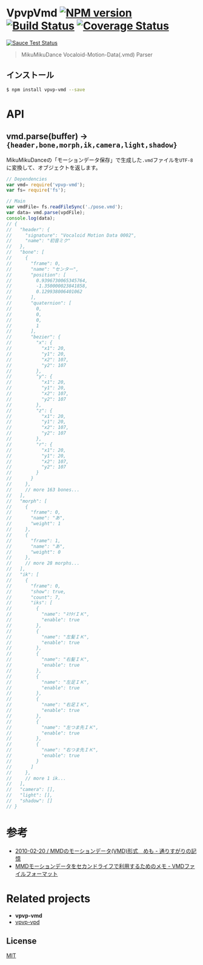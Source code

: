 # VpvpVmd [![NPM version][npm-image]][npm] [![Build Status][travis-image]][travis] [![Coverage Status][coveralls-image]][coveralls]

[![Sauce Test Status][sauce-image]][sauce]

> MikuMikuDance Vocaloid-Motion-Data(.vmd) Parser

## インストール

```bash
$ npm install vpvp-vmd --save
```

# API

## vmd.parse(buffer) -> `{header,bone,morph,ik,camera,light,shadow}`

MikuMikuDanceの「モーションデータ保存」で生成した`.vmd`ファイルを`UTF-8`に変換して、オブジェクトを返します。

```js
// Dependencies
var vmd= require('vpvp-vmd');
var fs= require('fs');

// Main
var vmdFile= fs.readFileSync('./pose.vmd');
var data= vmd.parse(vpdFile);
console.log(data);
// {
//   "header": {
//     "signature": "Vocaloid Motion Data 0002",
//     "name": "初音ミク"
//   },
//   "bone": [
//     {
//       "frame": 0,
//       "name": "センター",
//       "position": [
//         0.9396730065345764,
//         -1.350000023841858,
//         0.129938006401062
//       ],
//       "quaternion": [
//         0,
//         0,
//         0,
//         1
//       ],
//       "bezier": {
//         "x": {
//           "x1": 20,
//           "y1": 20,
//           "x2": 107,
//           "y2": 107
//         },
//         "y": {
//           "x1": 20,
//           "y1": 20,
//           "x2": 107,
//           "y2": 107
//         },
//         "z": {
//           "x1": 20,
//           "y1": 20,
//           "x2": 107,
//           "y2": 107
//         },
//         "r": {
//           "x1": 20,
//           "y1": 20,
//           "x2": 107,
//           "y2": 107
//         }
//       }
//     },
//     // more 163 bones...
//   ],
//   "morph": [
//     {
//       "frame": 0,
//       "name": "あ",
//       "weight": 1
//     },
//     {
//       "frame": 1,
//       "name": "あ",
//       "weight": 0
//     },
//     // more 28 morphs...
//   ],
//   "ik": [
//     {
//       "frame": 0,
//       "show": true,
//       "count": 7,
//       "iks": [
//         {
//           "name": "ﾈｸﾀｲＩＫ",
//           "enable": true
//         },
//         {
//           "name": "左髪ＩＫ",
//           "enable": true
//         },
//         {
//           "name": "右髪ＩＫ",
//           "enable": true
//         },
//         {
//           "name": "左足ＩＫ",
//           "enable": true
//         },
//         {
//           "name": "右足ＩＫ",
//           "enable": true
//         },
//         {
//           "name": "左つま先ＩＫ",
//           "enable": true
//         },
//         {
//           "name": "右つま先ＩＫ",
//           "enable": true
//         }
//       ]
//     },
//     // more 1 ik...
//   ],
//   "camera": [],
//   "light": [],
//   "shadow": []
// }
```

# 参考
* [2010-02-20 / MMDのモーションデータ(VMD)形式　めも - 通りすがりの記憶](http://blog.goo.ne.jp/torisu_tetosuki/e/bc9f1c4d597341b394bd02b64597499d)
* [MMDモーションデータをセカンドライフで利用するためのメモ - VMDファイルフォーマット](http://www55.atwiki.jp/kumiho_k/pages/15.html)

# Related projects
* __vpvp-vmd__
* [vpvp-vpd](https://github.com/59naga/vpvp-vpd/)

License
---
[MIT][License]

[License]: http://59naga.mit-license.org/

[sauce-image]: http://soysauce.berabou.me/u/59798/vpvp-vmd.svg
[sauce]: https://saucelabs.com/u/59798
[npm-image]:https://img.shields.io/npm/v/vpvp-vmd.svg?style=flat-square
[npm]: https://npmjs.org/package/vpvp-vmd
[travis-image]: http://img.shields.io/travis/59naga/vpvp-vmd.svg?style=flat-square
[travis]: https://travis-ci.org/59naga/vpvp-vmd
[coveralls-image]: http://img.shields.io/coveralls/59naga/vpvp-vmd.svg?style=flat-square
[coveralls]: https://coveralls.io/r/59naga/vpvp-vmd?branch=master
